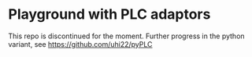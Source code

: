 # Playground with PLC adaptors
This repo is discontinued for the moment. Further progress in the python variant, see https://github.com/uhi22/pyPLC
